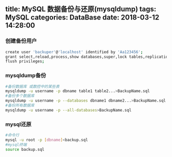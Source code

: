 title: MySQL 数据备份与还原(mysqldump)
tags: MySQL
categories: DataBase
date: 2018-03-12 14:28:00
---
### 创建备份用户
```bash
create user 'backuper'@'localhost' identified by 'Aa123456';
grant select,reload,process,show databases,super,lock tables,replication client,show view,event on *.* to 'backuper'@'localhost';
flush privileges;
```
<!-- more -->
### mysqldump备份
```bash
#备份数据库 或数控中的某些表
mysqldump -u username -p dbname table1 table2...>BackupName.sql  
#备份多个数据库 
mysqldump -u username -p --databases dbname1 dbname2...>BackupName.sql 
#备份所有数据库
mysqldump -u username -p --all-databases>BackupName.sql   
```
### mysql还原
```bash
#命令行
mysql -u root -p [dbname]<backup.sql        
#mysql终端
source backup.sql
```
